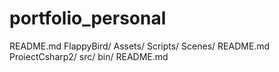 # portfolio_personal
README.md
  FlappyBird/
    Assets/
    Scripts/
    Scenes/
    README.md
  ProiectCsharp2/
    src/
    bin/
    README.md
